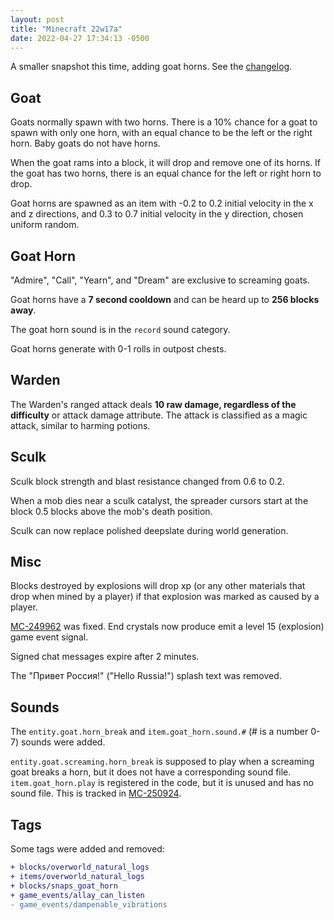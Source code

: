 ```yaml
---
layout: post
title: "Minecraft 22w17a"
date: 2022-04-27 17:34:13 -0500
---
```


A smaller snapshot this time, adding goat horns. See the [changelog](https://www.minecraft.net/en-us/article/minecraft-snapshot-22w17a).

## Goat

Goats normally spawn with two horns. There is a 10% chance for a goat to spawn with only one horn, with an equal chance to be the left or the right horn. Baby goats do not have horns.

When the goat rams into a block, it will drop and remove one of its horns. If the goat has two horns, there is an equal chance for the left or right horn to drop.

Goat horns are spawned as an item with -0.2 to 0.2 initial velocity in the x and z directions, and 0.3 to 0.7 initial velocity in the y direction, chosen uniform random.

## Goat Horn

"Admire", "Call", "Yearn", and "Dream" are exclusive to screaming goats.

Goat horns have a **7 second cooldown** and can be heard up to **256 blocks away**.

The goat horn sound is in the `record` sound category.

Goat horns generate with 0-1 rolls in outpost chests.

## Warden

The Warden's ranged attack deals **10 raw damage, regardless of the difficulty** or attack damage attribute. The attack is classified as a magic attack, similar to harming potions.

## Sculk

Sculk block strength and blast resistance changed from 0.6 to 0.2.

When a mob dies near a sculk catalyst, the spreader cursors start at the block 0.5 blocks above the mob's death position.

Sculk can now replace polished deepslate during world generation.

## Misc

Blocks destroyed by explosions will drop xp (or any other materials that drop when mined by a player) if that explosion was marked as caused by a player.

[MC-249962](https://bugs.mojang.com/browse/MC-249962) was fixed. End crystals now produce emit a level 15 (explosion) game event signal.

Signed chat messages expire after 2 minutes.

The "Привет Россия!" ("Hello Russia!") splash text was removed.

## Sounds

The `entity.goat.horn_break` and `item.goat_horn.sound.#` (# is a number 0-7) sounds were added.

`entity.goat.screaming.horn_break` is supposed to play when a screaming goat breaks a horn, but it does not have a corresponding sound file. `item.goat_horn.play` is registered in the code, but it is unused and has no sound file. This is tracked in [MC-250924](https://bugs.mojang.com/browse/MC-250924).

## Tags

Some tags were added and removed:
```diff
+ blocks/overworld_natural_logs
+ items/overworld_natural_logs
+ blocks/snaps_goat_horn
+ game_events/allay_can_listen
- game_events/dampenable_vibrations
```

